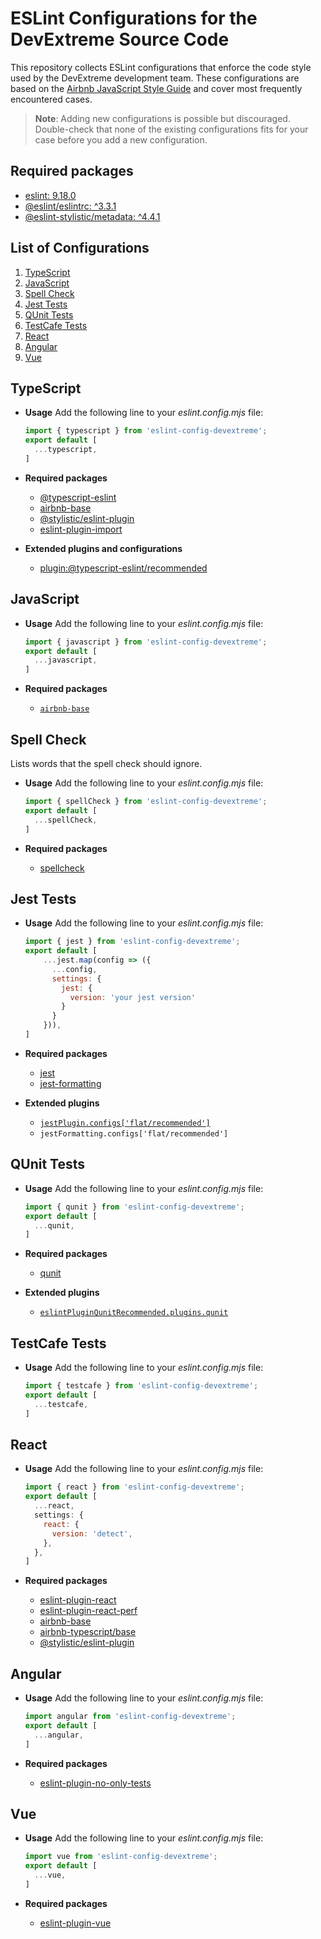 # ESLint Configurations for the DevExtreme Source Code

This repository collects ESLint configurations that enforce the code style used by the DevExtreme development team. These configurations are based on the [Airbnb JavaScript Style Guide](https://github.com/airbnb/javascript) and cover most frequently encountered cases.

> **Note**: Adding new configurations is possible but discouraged. Double-check that none of the existing configurations fits for your case before you add a new configuration.

## Required packages
- [eslint: 9.18.0](https://www.npmjs.com/package/eslint/v/9.18.0)
- [@eslint/eslintrc: ^3.3.1](https://www.npmjs.com/package/@eslint/eslintrc)
- [@eslint-stylistic/metadata: ^4.4.1](https://www.npmjs.com/package/@eslint-stylistic/metadata/v/4.4.1)

## List of Configurations

  1. [TypeScript](#typescript)
  2. [JavaScript](#javascript)
  3. [Spell Check](#spell-check)
  4. [Jest Tests](#jest-tests)
  5. [QUnit Tests](#qunit-tests)
  6. [TestCafe Tests](#testcafe-tests)
  7. [React](#react)
  8. [Angular](#angular)
  9. [Vue](#vue)

## TypeScript

- **Usage**
    Add the following line to your *eslint.config.mjs* file:

    ```javascript
    import { typescript } from 'eslint-config-devextreme';
    export default [
      ...typescript,
    ]
    ```

- **Required packages**
  - [@typescript-eslint](https://github.com/typescript-eslint/typescript-eslint)
  - [airbnb-base](https://github.com/airbnb/javascript/tree/master/packages/eslint-config-airbnb-base)
  - [@stylistic/eslint-plugin](https://github.com/eslint-stylistic/eslint-stylistic)
  - [eslint-plugin-import](https://github.com/import-js/eslint-plugin-import)

  
- **Extended plugins and configurations**
  - [plugin:@typescript-eslint/recommended](https://github.com/typescript-eslint/typescript-eslint/tree/master/packages/eslint-plugin#recommended-configs)

## JavaScript

- **Usage**
    Add the following line to your *eslint.config.mjs* file:

    ```javascript
    import { javascript } from 'eslint-config-devextreme';
    export default [
      ...javascript,
    ]
    ```
  
- **Required packages**
  - [`airbnb-base`](https://github.com/airbnb/javascript/tree/master/packages/eslint-config-airbnb-base)
  
## Spell Check

Lists words that the spell check should ignore.

- **Usage**
    Add the following line to your *eslint.config.mjs* file:

    ```javascript
    import { spellCheck } from 'eslint-config-devextreme';
    export default [
      ...spellCheck,
    ]
    ```

- **Required packages**
  - [spellcheck](https://github.com/aotaduy/eslint-plugin-spellcheck)

## Jest Tests

- **Usage**
    Add the following line to your *eslint.config.mjs* file:

    ```javascript
    import { jest } from 'eslint-config-devextreme';
    export default [
        ...jest.map(config => ({
          ...config,
          settings: {
            jest: {
              version: 'your jest version'
            }
          }
        })),
    ]
    ```
  
- **Required packages**
  - [jest](https://github.com/jest-community/eslint-plugin-jest)
  - [jest-formatting](https://github.com/dangreenisrael/eslint-plugin-jest-formatting)
  
- **Extended plugins**
  - [`jestPlugin.configs['flat/recommended']`](https://github.com/jest-community/eslint-plugin-jest#recommended)
  - `jestFormatting.configs['flat/recommended']`

## QUnit Tests

- **Usage**
    Add the following line to your *eslint.config.mjs* file:

    ```javascript
    import { qunit } from 'eslint-config-devextreme';
    export default [
      ...qunit,
    ]
    ```
  
- **Required packages**
  - [qunit](https://github.com/platinumazure/eslint-plugin-qunit)

- **Extended plugins**
  - [`eslintPluginQunitRecommended.plugins.qunit`](https://github.com/platinumazure/eslint-plugin-qunit#recommended)

## TestCafe Tests

- **Usage**
    Add the following line to your *eslint.config.mjs* file:

    ```javascript
    import { testcafe } from 'eslint-config-devextreme';
    export default [
      ...testcafe,
    ]
    ``` 

## React

- **Usage**
    Add the following line to your *eslint.config.mjs* file:

    ```javascript
    import { react } from 'eslint-config-devextreme';
    export default [
      ...react,
      settings: {
        react: {
          version: 'detect',
        },
      },
    ]
    ``` 
- **Required packages**
  - [eslint-plugin-react](https://github.com/jsx-eslint/eslint-plugin-react)
  - [eslint-plugin-react-perf](http://github.com/cvazac/eslint-plugin-react-perf)
  - [airbnb-base](https://github.com/airbnb/javascript/tree/master/packages/eslint-config-airbnb-base)
  - [airbnb-typescript/base](https://github.com/iamturns/eslint-config-airbnb-typescript)
   - [@stylistic/eslint-plugin](https://github.com/eslint-stylistic/eslint-stylistic)

## Angular

- **Usage**
    Add the following line to your *eslint.config.mjs* file:

    ```javascript
    import angular from 'eslint-config-devextreme';
    export default [
      ...angular,
    ]
    ```
- **Required packages**
  - [eslint-plugin-no-only-tests](https://github.com/levibuzolic/eslint-plugin-no-only-tests)

## Vue

- **Usage**
    Add the following line to your *eslint.config.mjs* file:

    ```javascript
    import vue from 'eslint-config-devextreme';
    export default [
      ...vue,
    ]
    ```
- **Required packages**
  - [eslint-plugin-vue](https://github.com/vuejs/eslint-plugin-vue)